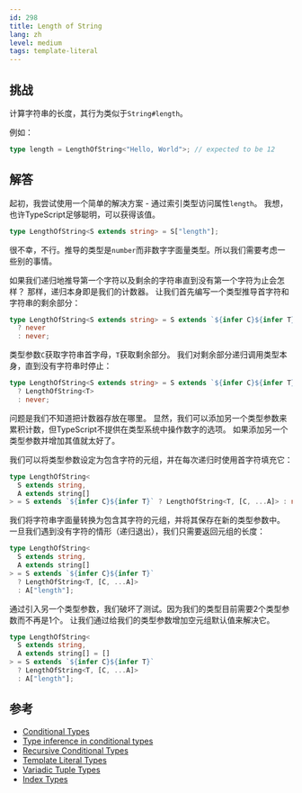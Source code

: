 ```yaml
---
id: 298
title: Length of String
lang: zh
level: medium
tags: template-literal
---
```


## 挑战

计算字符串的长度，其行为类似于`String#length`。

例如：

```typescript
type length = LengthOfString<"Hello, World">; // expected to be 12
```

## 解答

起初，我尝试使用一个简单的解决方案 - 通过索引类型访问属性`length`。
我想，也许TypeScript足够聪明，可以获得该值。

```typescript
type LengthOfString<S extends string> = S["length"];
```

很不幸，不行。推导的类型是`number`而非数字字面量类型。所以我们需要考虑一些别的事情。

如果我们递归地推导第一个字符以及剩余的字符串直到没有第一个字符为止会怎样？
那样，递归本身即是我们的计数器。
让我们首先编写一个类型推导首字符和字符串的剩余部分：

```typescript
type LengthOfString<S extends string> = S extends `${infer C}${infer T}`
  ? never
  : never;
```

类型参数`C`获取字符串首字母，`T`获取剩余部分。
我们对剩余部分递归调用类型本身，直到没有字符串时停止：

```typescript
type LengthOfString<S extends string> = S extends `${infer C}${infer T}`
  ? LengthOfString<T>
  : never;
```

问题是我们不知道把计数器存放在哪里。
显然，我们可以添加另一个类型参数来累积计数，但TypeScript不提供在类型系统中操作数字的选项。
如果添加另一个类型参数并增加其值就太好了。

我们可以将类型参数设定为包含字符的元组，并在每次递归时使用首字符填充它：

```typescript
type LengthOfString<
  S extends string,
  A extends string[]
> = S extends `${infer C}${infer T}` ? LengthOfString<T, [C, ...A]> : never;
```

我们将字符串字面量转换为包含其字符的元组，并将其保存在新的类型参数中。
一旦我们遇到没有字符的情形（递归退出），我们只需要返回元组的长度：

```typescript
type LengthOfString<
  S extends string,
  A extends string[]
> = S extends `${infer C}${infer T}`
  ? LengthOfString<T, [C, ...A]>
  : A["length"];
```

通过引入另一个类型参数，我们破坏了测试。因为我们的类型目前需要2个类型参数而不再是1个。
让我们通过给我们的类型参数增加空元组默认值来解决它。

```typescript
type LengthOfString<
  S extends string,
  A extends string[] = []
> = S extends `${infer C}${infer T}`
  ? LengthOfString<T, [C, ...A]>
  : A["length"];
```

## 参考

- [Conditional Types](https://www.typescriptlang.org/docs/handbook/2/conditional-types.html)
- [Type inference in conditional types](https://www.typescriptlang.org/docs/handbook/2/conditional-types.html#inferring-within-conditional-types)
- [Recursive Conditional Types](https://www.typescriptlang.org/docs/handbook/release-notes/typescript-4-1.html#recursive-conditional-types)
- [Template Literal Types](https://www.typescriptlang.org/docs/handbook/release-notes/typescript-4-1.html#template-literal-types)
- [Variadic Tuple Types](https://www.typescriptlang.org/docs/handbook/release-notes/typescript-4-0.html#variadic-tuple-types)
- [Index Types](https://www.typescriptlang.org/docs/handbook/2/indexed-access-types.html)
